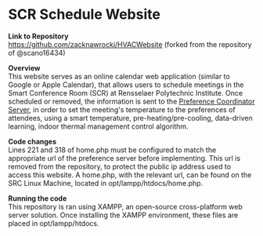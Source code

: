 # SCR Schedule Website

**Link to Repository** <br>
https://github.com/zacknawrocki/HVACWebsite (forked from the repository of @scano16434)

**Overview** <br>
This website serves as an online calendar web application (similar to Google or Apple Calendar), that allows users to schedule meetings in the Smart Conference Room (SCR) at Rensselaer Polytechnic Institute. Once scheduled or removed, the information is sent to the [Preference Coordinator Server](https://github.com/zacknawrocki/HVAC-and-Lighting-Preference-System/tree/master/coordinator), in order to set the meeting's temperature to the preferences of attendees, using a smart temperature, pre-heating/pre-cooling, data-driven learning, indoor thermal management control algorithm.

**Code changes** <br>
Lines 221 and 318 of home.php must be configured to match the appropriate url of the preference server before implementing. This url is removed from the repository, to protect the public ip address used to access this website. A home.php, with the relevant url, can be found on the SRC Linux Machine, located in opt/lampp/htdocs/home.php.


**Running the code** <br>
This repository is ran using XAMPP, an open-source cross-platform web server solution. Once installing the XAMPP environment, these files are placed in opt/lampp/htdocs.
